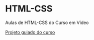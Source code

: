 # HTML-CSS
 Aulas de HTML-CSS do Curso em Vídeo

<a href="https://emersonkuhn.github.io/HTML-CSS/Exerc%C3%ADcios/projetosite/android.html">Projeto guiado do curso</a>